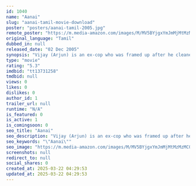 ```yaml
---
id: 1040
name: "Aanai"
slug: "aanai-tamil-movie-download"
poster: "posters/aanai-tamil-2005.jpg"
remote_poster: "https://m.media-amazon.com/images/M/MV5BYjgxYmJmMjMtMzMzMC00MmFlLWI2ZjQtOGIzYzk5NWQ3ZjBhXkEyXkFqcGdeQXVyMTEzNzg0Mjkx._V1_SX300.jpg"
original_language: "Tamil"
dubbed_in: null
released_date: "02 Dec 2005"
synopsis: "Vijay (Arjun) is an ex-cop who was framed up after he cleaned the city of the scum of the earth including nine encounter killings of dreaded gangsters. Now out of work, he is persuaded by his former boss to be the bodyguard of 8-y..."
type: "movie"
rating: "5.3"
imdbid: "tt13731258"
tmdbid: null
views: 0
likes: 0
dislikes: 0
author_id: 1
trailer_url: null
runtime: "N/A"
is_featured: 0
is_active: 1
is_comingsoon: 0
seo_title: "Aanai"
seo_description: "Vijay (Arjun) is an ex-cop who was framed up after he cleaned the city of the scum of the earth including nine encounter killings of dreaded gangsters. Now out of work, he is persuaded by his former boss to be the bodyguard of 8-y..."
seo_keywords: "\"Aanai\""
seo_image: "https://m.media-amazon.com/images/M/MV5BYjgxYmJmMjMtMzMzMC00MmFlLWI2ZjQtOGIzYzk5NWQ3ZjBhXkEyXkFqcGdeQXVyMTEzNzg0Mjkx._V1_SX300.jpg"
screenshots: null
redirect_to: null
social_shares: 0
created_at: 2025-03-22 04:29:53
updated_at: 2025-03-22 04:29:53
---
```


